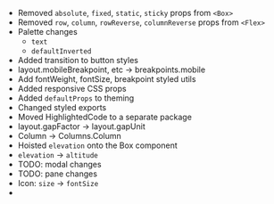 - Removed `absolute`, `fixed`, `static`, `sticky` props from `<Box>`
- Removed `row`, `column`, `rowReverse`, `columnReverse` props from `<Flex>`
- Palette changes
  - `text`
  - `defaultInverted`
- Added transition to button styles
- layout.mobileBreakpoint, etc -> breakpoints.mobile
- Add fontWeight, fontSize, breakpoint styled utils
- Added responsive CSS props
- Added `defaultProps` to theming
- Changed styled exports
- Moved HighlightedCode to a separate package
- layout.gapFactor -> layout.gapUnit
- Column -> Columns.Column
- Hoisted `elevation` onto the Box component
- `elevation` -> `altitude`
- TODO: modal changes
- TODO: pane changes
- Icon: `size` -> `fontSize`
-
